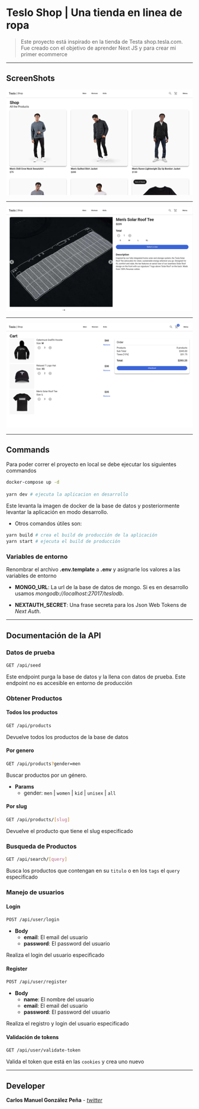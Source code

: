 # Teslo Shop | Una tienda en linea de ropa
> Este proyecto está inspirado en la tienda de Testa shop.tesla.com. Fue creado con el objetivo de aprender Next JS y para crear mi primer ecommerce

<hr />

## ScreenShots
![](/asserts_documentation/image_1.png)
<hr />

![](/asserts_documentation/image_2.png)
<hr />

![](/asserts_documentation/image_3.png)
<hr />


## Commands

Para poder correr el proyecto en local se debe ejecutar los siguientes commandos

```bash
docker-compose up -d

yarn dev # ejecuta la aplicacion en desarrollo
```
Este levanta la imagen de docker de la base de datos y posteriormente levantar la aplicación en modo desarrollo.

* Otros comandos útiles son:

```bash
yarn build # crea el build de producción de la aplicación
yarn start # ejecuta el build de producción
```

### Variables de entorno

Renombrar el archivo __.env.template__ a __.env__ y asignarle los valores a las variables de entorno

- __MONGO_URL__: La url de la base de datos de mongo. Si es en desarrollo usamos _mongodb://localhost:27017/teslodb_.
<!-- - __JWT_SECREET_SEED__: Una frase secreta para la creación y validación de los Json Web Tokens. -->
- __NEXTAUTH_SECRET__: Una frase secreta para los Json Web Tokens de _Next Auth_.

<hr />

## Documentación de la API

### Datos de prueba

```bash
GET /api/seed
```

Este endpoint purga la base de datos y la llena con datos de prueba. Este endpoint no es accesible en entorno de producción

### Obtener Productos

#### Todos los productos

```bash
GET /api/products
```

Devuelve todos los productos de la base de datos

#### Por genero

```bash
GET /api/products?gender=men
```

Buscar productos por un género.

- __Params__
    * gender: `men` | `women` | `kid` | `unisex` | `all`


#### Por slug

```bash
GET /api/products/[slug]
```
Devuelve el producto que tiene el slug especificado

### Busqueda de Productos

```bash
GET /api/search/[query]
```

Busca los productos que contengan en su `titulo` o en los `tags` el `query` especificado

### Manejo de usuarios

#### Login 

```bash
POST /api/user/login
```

* __Body__
    * __email__: El email del usuario
    * __password__: El password del usuario

Realiza el login del usuario especificado

#### Register

```bash
POST /api/user/register
```

* __Body__
    * __name__: El nombre del usuario
    * __email__: El email del usuario
    * __password__: El password del usuario

Realiza el registro y login del usuario especificado

#### Validación de tokens

```bash
GET /api/user/validate-token
```


Valida el token que está en las `cookies` y crea uno nuevo

<hr />

## Developer

__Carlos Manuel González Peña__ - [_twitter_](https://twitter.com/cmglezp)